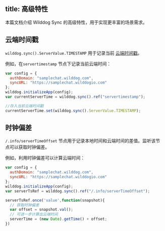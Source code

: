 
title: 高级特性
---

本篇文档介绍 Wilddog Sync 的高级特性，用于实现更丰富的场景需求。

## 云端时间戳

`wilddog.sync().ServerValue.TIMESTAMP` 用于记录当前 [云端时间戳](/sync/微信小程序/api/Sync.html#ServerValue-TIMESTAMP)。

例如，在`servertimestamp` 节点下记录当前云端时间：

```js
var config = {
  authDomain: "samplechat.wilddog.com",
  syncURL: "https://samplechat.wilddogio.com"
};
wilddog.initializeApp(config);
var currentServerTime = wilddog.sync().ref("servertimestamp");

//存入当前云端时间戳
currentServerTime.set(wilddog.sync().ServerValue.TIMESTAMP);
```

## 时钟偏差

 `/.info/serverTimeOffset` 节点用于记录本地时间和云端时间的差值。监听该节点可以获取时钟偏差。

例如，利用时钟偏差可以计算云端时间：

```js
var config = {
  authDomain: "samplechat.wilddog.com",
  syncURL: "https://samplechat.wilddogio.com"
};
wilddog.initializeApp(config);
var serverTsRef = wilddog.sync().ref("/.info/serverTimeOffset");

serverTsRef.once('value',function(snapshot){
  // 获取时钟偏差
  var offset = snapshot.val();
  // 可进一步计算出云端时间
  serverTime = (new Date).getTime() + offset;
})
```